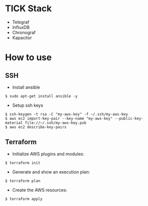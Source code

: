# TICK Stack

* Telegraf
* InfluxDB
* Chronograf
* Kapacitor

# How to use

## SSH

* Install ansible
```
$ sudo apt-get install ansible -y
```

* Setup ssh keys

```
$ ssh-keygen -t rsa -C "my-aws-key" -f ~/.ssh/my-aws-key
$ aws ec2 import-key-pair --key-name "my-aws-key" --public-key-material file://~/.ssh/my-aws-key.pub
$ aws ec2 describe-key-pairs
```

## Terraform

* Initialize AWS plugins and modules:

```
$ terraform init
```

* Generate and show an execution plan:

```
$ terraform plan
```

* Create the AWS resources:

```
$ terraform apply
```
